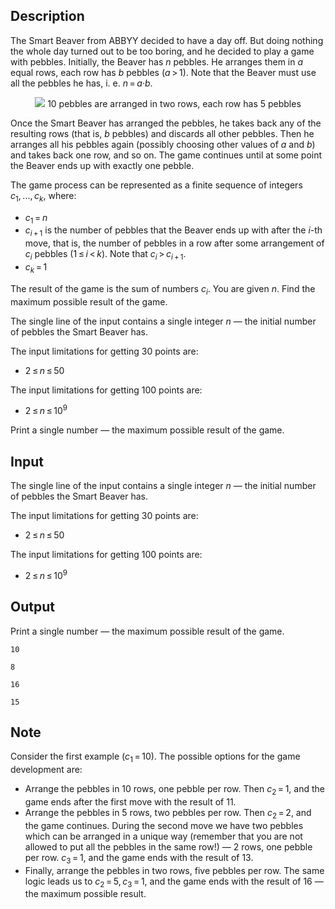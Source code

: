 ## Description

<div><p>The Smart Beaver from ABBYY decided to have a day off. But doing nothing the whole day turned out to be too boring, and he decided to play a game with pebbles. Initially, the Beaver has <span class="tex-span"><i>n</i></span> pebbles. He arranges them in <span class="tex-span"><i>a</i></span> equal rows, each row has <span class="tex-span"><i>b</i></span> pebbles (<span class="tex-span"><i>a</i> &gt; 1</span>). Note that the Beaver must use all the pebbles he has, i. e. <span class="tex-span"><i>n</i> = <i>a</i>·<i>b</i></span>.</p><center> <img class="tex-graphics" src="file://beLesF34.png" style="max-width: 100.0%;max-height: 100.0%;"> <span class="tex-font-size-script"> 10 pebbles are arranged in two rows, each row has 5 pebbles </span> </center><p>Once the Smart Beaver has arranged the pebbles, he takes back any of the resulting rows (that is, <span class="tex-span"><i>b</i></span> pebbles) and discards all other pebbles. Then he arranges <span class="tex-font-style-bf">all</span> his pebbles again (possibly choosing other values of <span class="tex-span"><i>a</i></span> and <span class="tex-span"><i>b</i></span>) and takes back one row, and so on. The game continues until at some point the Beaver ends up with exactly one pebble. </p><p>The game process can be represented as a finite sequence of integers <span class="tex-span"><i>c</i><sub class="lower-index">1</sub>, ..., <i>c</i><sub class="lower-index"><i>k</i></sub></span>, where: </p><ul> <li> <span class="tex-span"><i>c</i><sub class="lower-index">1</sub> = <i>n</i></span> </li><li> <span class="tex-span"><i>c</i><sub class="lower-index"><i>i</i> + 1</sub></span> is the number of pebbles that the Beaver ends up with after the <span class="tex-span"><i>i</i></span>-th move, that is, the number of pebbles in a row after some arrangement of <span class="tex-span"><i>c</i><sub class="lower-index"><i>i</i></sub></span> pebbles (<span class="tex-span">1 ≤ <i>i</i> &lt; <i>k</i></span>). Note that <span class="tex-span"><i>c</i><sub class="lower-index"><i>i</i></sub> &gt; <i>c</i><sub class="lower-index"><i>i</i> + 1</sub></span>. </li><li> <span class="tex-span"><i>c</i><sub class="lower-index"><i>k</i></sub> = 1</span> </li></ul><p>The result of the game is the sum of numbers <span class="tex-span"><i>c</i><sub class="lower-index"><i>i</i></sub></span>. You are given <span class="tex-span"><i>n</i></span>. Find the maximum possible result of the game.</p></div><div class="input-specification"><p>The single line of the input contains a single integer <span class="tex-span"><i>n</i></span> — the initial number of pebbles the Smart Beaver has.</p><p>The input limitations for getting 30 points are: </p><ul> <li> <span class="tex-span">2 ≤ <i>n</i> ≤ 50</span> </li></ul> <p>The input limitations for getting 100 points are: </p><ul> <li> <span class="tex-span">2 ≤ <i>n</i> ≤ 10<sup class="upper-index">9</sup></span> </li></ul> </div><div class="output-specification"><p>Print a single number — the maximum possible result of the game.</p></div>

## Input

<p>The single line of the input contains a single integer <span class="tex-span"><i>n</i></span> — the initial number of pebbles the Smart Beaver has.</p><p>The input limitations for getting 30 points are: </p><ul> <li> <span class="tex-span">2 ≤ <i>n</i> ≤ 50</span> </li></ul> <p>The input limitations for getting 100 points are: </p><ul> <li> <span class="tex-span">2 ≤ <i>n</i> ≤ 10<sup class="upper-index">9</sup></span> </li></ul>

## Output

<p>Print a single number — the maximum possible result of the game.</p>





```input1
10

```




```input2
8

```




```output1
16

```




```output2
15

```



## Note

<p>Consider the first example (<span class="tex-span"><i>c</i><sub class="lower-index">1</sub> = 10</span>). The possible options for the game development are:</p><ul> <li> Arrange the pebbles in 10 rows, one pebble per row. Then <span class="tex-span"><i>c</i><sub class="lower-index">2</sub> = 1</span>, and the game ends after the first move with the result of 11. </li><li> Arrange the pebbles in 5 rows, two pebbles per row. Then <span class="tex-span"><i>c</i><sub class="lower-index">2</sub> = 2</span>, and the game continues. During the second move we have two pebbles which can be arranged in a unique way (remember that you are not allowed to put all the pebbles in the same row!) — 2 rows, one pebble per row. <span class="tex-span"><i>c</i><sub class="lower-index">3</sub> = 1</span>, and the game ends with the result of 13. </li><li> Finally, arrange the pebbles in two rows, five pebbles per row. The same logic leads us to <span class="tex-span"><i>c</i><sub class="lower-index">2</sub> = 5, <i>c</i><sub class="lower-index">3</sub> = 1</span>, and the game ends with the result of 16 — the maximum possible result. </li></ul>
